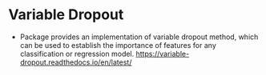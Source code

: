# Variable Dropout
- Package provides an implementation of variable dropout method, which can be used to establish the importance of features for any classification or regression model.
https://variable-dropout.readthedocs.io/en/latest/
